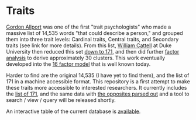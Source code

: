 # Traits

[Gordon Allport](https://en.wikipedia.org/wiki/Gordon_Allport#Allport.27s_trait_theory) was one of the first "trait psychologists" who made a massive list of 14,535 words "that could describe a person," and grouped them into three trait levels: Cardinal traits, Central traits, and Secondary traits (see link for more details). From this list, [William Cattell](https://en.wikipedia.org/wiki/James_McKeen_Cattell) at Duke University then reduced this set [down to 171](doc/cattell_1943.pdf), and then did further [factor analysis](http://www.jstor.org/stable/1417576?seq=1#page_scan_tab_contents) to derive approximately 30 clusters. This work eventually developed into the [16 factor model](https://en.wikipedia.org/wiki/16PF_Questionnaire) that is well known today.

Harder to find are the original 14,535 (I have yet to find them), and the list of 171 in a machine accessible format. This repository is a first attempt to make these traits more accessible to interested researchers. It currently includes the [list of 171](data/tsv/cattell_personality_171.tsv), and the same data with [the opposites parsed out]() and a tool to search / view / query will be released shortly.

An interactive table of the current database is [available](http://www.vbmis.com/bmi/project/traits).
